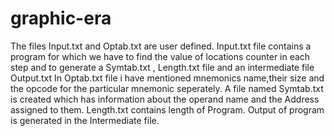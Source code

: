 # graphic-era
The files Input.txt and Optab.txt are user defined.
Input.txt file contains a program for which we have to find the value of
locations counter in each step and to generate a Symtab.txt , Length.txt
file and an intermediate file Output.txt
In Optab.txt file i have mentioned mnemonics name,their size and the
opcode for the particular mnemonic seperately.
A file named Symtab.txt is created which has information about the
operand name and the Address assigned to them.
Length.txt contains length of Program.
Output of program is generated in the Intermediate file.
